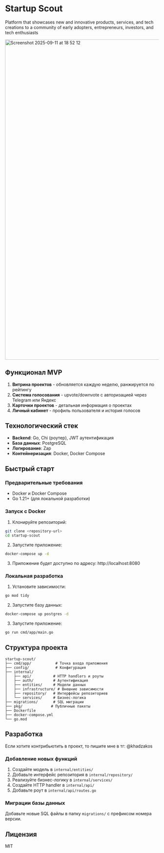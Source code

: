 # Startup Scout

Platform that showcases new and innovative products, services, and tech creations to a community of early adopters, entrepreneurs, investors, and tech enthusiasts

<img width="1442" height="1044" alt="Screenshot 2025-09-11 at 18 52 12" src="https://github.com/user-attachments/assets/15b713e2-918a-4c01-a226-f97d65e8451e" />

## Функционал MVP

1. **Витрина проектов** - обновляется каждую неделю, ранжируется по рейтингу
2. **Система голосования** - upvote/downvote с авторизацией через Telegram или Яндекс
3. **Карточки проектов** - детальная информация о проектах
4. **Личный кабинет** - профиль пользователя и история голосов

## Технологический стек

- **Backend**: Go, Chi (роутер), JWT аутентификация
- **База данных**: PostgreSQL
- **Логирование**: Zap
- **Контейнеризация**: Docker, Docker Compose

## Быстрый старт

### Предварительные требования

- Docker и Docker Compose
- Go 1.21+ (для локальной разработки)

### Запуск с Docker

1. Клонируйте репозиторий:
```bash
git clone <repository-url>
cd startup-scout
```

2. Запустите приложение:
```bash
docker-compose up -d
```

3. Приложение будет доступно по адресу: http://localhost:8080

### Локальная разработка

1. Установите зависимости:
```bash
go mod tidy
```

2. Запустите базу данных:
```bash
docker-compose up postgres -d
```

3. Запустите приложение:
```bash
go run cmd/app/main.go
```

## Структура проекта

```
startup-scout/
├── cmd/app/           # Точка входа приложения
├── config/            # Конфигурация
├── internal/
│   ├── api/          # HTTP handlers и роуты
│   ├── auth/         # Аутентификация
│   ├── entities/     # Модели данных
│   ├── infrastructure/ # Внешние зависимости
│   ├── repository/   # Интерфейсы репозиториев
│   └── services/     # Бизнес-логика
├── migrations/       # SQL миграции
├── pkg/             # Публичные пакеты
├── Dockerfile
├── docker-compose.yml
└── go.mod
```

## Разработка

Если хотите контрибьютить в проект, то пишите мне в тг: @khadzakos

### Добавление новых функций

1. Создайте модель в `internal/entities/`
2. Добавьте интерфейс репозитория в `internal/repository/`
3. Реализуйте бизнес-логику в `internal/services/`
4. Создайте HTTP handler в `internal/api/`
5. Добавьте роут в `internal/api/routes.go`

### Миграции базы данных

Добавьте новые SQL файлы в папку `migrations/` с префиксом номера версии.

## Лицензия

MIT
